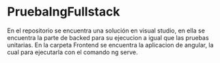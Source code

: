 # PruebaIngFullstack
 
En el repositorio se encuentra una solución en visual studio, en ella se encuentra la parte de backed para su ejecucion a igual que las pruebas unitarias.
En la carpeta Frontend se encuentra la aplicacion de angular, la cual para ejecutarla con el comando ng serve.